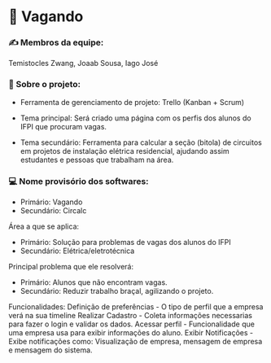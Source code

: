 # 📑 Vagando

<!-- ### 1) Criem um repositório; -->

### ✍️ Membros da equipe:
Temistocles Zwang, Joaab Sousa, Iago José 

### 📝 Sobre o projeto:

* Ferramenta de gerenciamento de projeto: Trello (Kanban + Scrum)

* Tema principal: Será criado uma página com os perfis dos alunos do IFPI que procuram vagas.

* Tema secundário: Ferramenta para calcular a seção (bitola) de circuitos em projetos de instalação elétrica residencial, ajudando assim estudantes e pessoas que trabalham na área.

### 💻 Nome provisório dos softwares: 
   
   * Primário: Vagando 
   * Secundário: Circalc
   
   Área a que se aplica: 
   
   * Primário: Solução para problemas de vagas dos alunos do IFPI 
   * Secundário: Elétrica/eletrotécnica
   
   Principal problema que ele resolverá: 
   
   * Primário: Alunos que não encontram vagas.
   * Secundário: Reduzir trabalho braçal, agilizando o projeto.
   
<!-- ### 4) Um membro da equipe deve responder a atividade com o link do repositório; -->

<!-- ### 5) Apenas os membros da equipe que apresentarem a atividade pontuarão. -->

Funcionalidades:
Definição de preferências - O tipo de perfil que a empresa verá na sua timeline
Realizar Cadastro - Coleta informações necessarias para fazer o login e validar os dados.
Acessar perfil - Funcionalidade que uma empresa usa para exibir informações do aluno.
Exibir Notificações - Exibe notificações como: Visualização de empresa, mensagem de empresa e mensagem do sistema.
